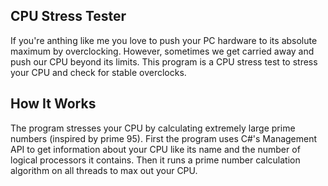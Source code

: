 ## CPU Stress Tester
If you're anthing like me you love to push your PC hardware to its absolute maximum by overclocking.
However, sometimes we get carried away and push our CPU beyond its limits. This program is a CPU 
stress test to stress your CPU and check for stable overclocks.

## How It Works
The program stresses your CPU by calculating extremely large prime numbers (inspired by prime 95).
First the program uses C#'s Management API to get information about your CPU like its 
name and the number of logical processors it contains. Then it runs a prime number calculation algorithm
on all threads to max out your CPU.

